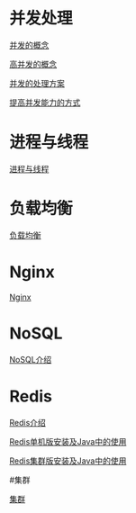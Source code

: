 # 并发处理


[并发的概念](https://github.com/aluxs/Concurrent/wiki/%E5%B9%B6%E5%8F%91Concurrent)

[高并发的概念](https://github.com/aluxs/Concurrent/wiki/%E9%AB%98%E5%B9%B6%E5%8F%91High-Concurrency)

[并发的处理方案](https://github.com/aluxs/Concurrent/wiki/%E5%B9%B6%E5%8F%91%E7%9A%84%E5%A4%84%E7%90%86%E6%96%B9%E6%A1%88)

[提高并发能力的方式](https://github.com/aluxs/Concurrent/wiki/%E5%B9%B6%E5%8F%91%E7%9A%84%E5%A4%84%E7%90%86%E6%96%B9%E6%A1%88)


# 进程与线程

[进程与线程](https://github.com/aluxs/Concurrent/wiki/%E8%BF%9B%E7%A8%8B%E4%B8%8E%E7%BA%BF%E7%A8%8B)


# 负载均衡

[负载均衡](https://github.com/aluxs/Concurrent/wiki/%E8%B4%9F%E8%BD%BD%E5%9D%87%E8%A1%A1)


# Nginx

[Nginx](https://github.com/aluxs/Concurrent/wiki/Nignx)

# NoSQL

[NoSQL介绍](https://github.com/aluxs/Concurrent/wiki/NoSQL)

# Redis

[Redis介绍]()

[Redis单机版安装及Java中的使用]()

[Redis集群版安装及Java中的使用]()

#集群
 
 [集群]()







